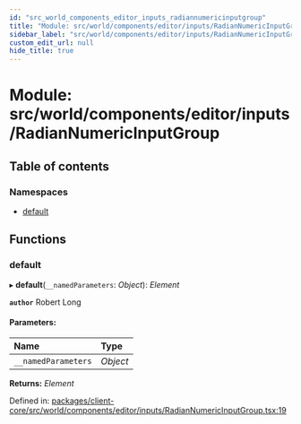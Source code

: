 ```yaml
---
id: "src_world_components_editor_inputs_radiannumericinputgroup"
title: "Module: src/world/components/editor/inputs/RadianNumericInputGroup"
sidebar_label: "src/world/components/editor/inputs/RadianNumericInputGroup"
custom_edit_url: null
hide_title: true
---
```


# Module: src/world/components/editor/inputs/RadianNumericInputGroup

## Table of contents

### Namespaces

- [default](src_world_components_editor_inputs_radiannumericinputgroup.default.md)

## Functions

### default

▸ **default**(`__namedParameters`: *Object*): *Element*

**`author`** Robert Long

#### Parameters:

Name | Type |
:------ | :------ |
`__namedParameters` | *Object* |

**Returns:** *Element*

Defined in: [packages/client-core/src/world/components/editor/inputs/RadianNumericInputGroup.tsx:19](https://github.com/xr3ngine/xr3ngine/blob/77d12cea0/packages/client-core/src/world/components/editor/inputs/RadianNumericInputGroup.tsx#L19)
